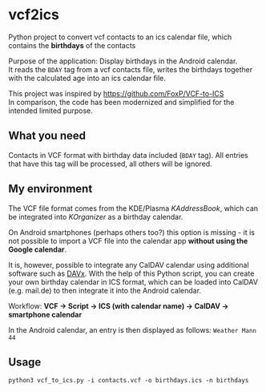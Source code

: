 # vcf2ics
Python project to convert vcf contacts to an ics calendar file, which contains the **birthdays** of the contacts

Purpose of the application:
Display birthdays in the Android calendar.  
It reads the `BDAY` tag from a vcf contacts file, writes the birthdays together with the calculated age into an ics calendar file.

This project was inspired by https://github.com/FoxP/VCF-to-ICS  
In comparison, the code has been modernized and simplified for the intended limited purpose.


## What you need
Contacts in VCF format with birthday data included (`BDAY` tag). All entries that have this tag will be processed, all others will be ignored.


## My environment

The VCF file format comes from the KDE/Plasma *KAddressBook*, which can be integrated into *KOrganizer* as a birthday calendar.

On Android smartphones (perhaps others too?) this option is missing - it is not possible to import a VCF file into the calendar app **without using the Google calendar**.

It is, however, possible to integrate any CalDAV calendar using additional software such as [DAVx](https://www.davx5.com/). With the help of this Python script, you can create your own birthday calendar in ICS format, which can be loaded into CalDAV (e.g. mail.de) to then integrate it into the Android calendar.

Workflow:
**VCF -> Script -> ICS (with calendar name) -> CalDAV -> smartphone calendar**

In the Android calendar, an entry is then displayed as follows:
`Weather Mann 44`

## Usage

```
python3 vcf_to_ics.py -i contacts.vcf -o birthdays.ics -n birthdays
```

